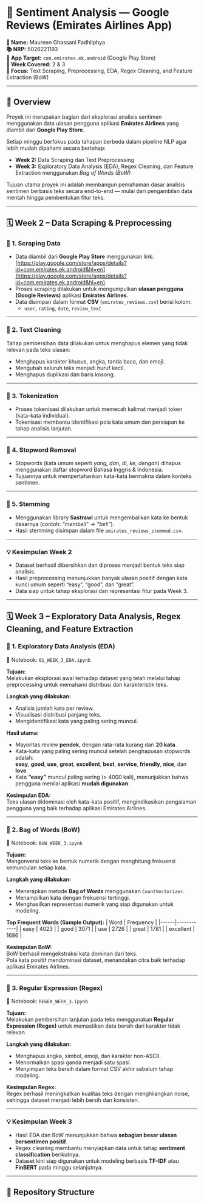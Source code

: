 # 🧠 Sentiment Analysis — Google Reviews (Emirates Airlines App)

**👤 Name:** Maureen Ghassani Fadhliphya  
**📚 NRP:** 5026221193  
**📱 App Target:** `com.emirates.ek.android` (Google Play Store)  
**📆 Week Covered:** 2 & 3  
**🎯 Focus:** Text Scraping, Preprocessing, EDA, Regex Cleaning, and Feature Extraction (BoW)

---

## 📘 Overview
Proyek ini merupakan bagian dari eksplorasi analisis sentimen menggunakan data ulasan pengguna aplikasi **Emirates Airlines** yang diambil dari **Google Play Store**.

Setiap minggu berfokus pada tahapan berbeda dalam pipeline NLP agar lebih mudah dipahami secara bertahap:

- **Week 2:** Data Scraping dan Text Preprocessing  
- **Week 3:** Exploratory Data Analysis (EDA), Regex Cleaning, dan Feature Extraction menggunakan *Bag of Words (BoW)*  

Tujuan utama proyek ini adalah membangun pemahaman dasar analisis sentimen berbasis teks secara end-to-end — mulai dari pengambilan data mentah hingga pembentukan fitur teks.

---

## 🗓️ Week 2 – Data Scraping & Preprocessing

### 🔹 1. Scraping Data
- Data diambil dari **Google Play Store** menggunakan link:  
  [https://play.google.com/store/apps/details?id=com.emirates.ek.android&hl=en](https://play.google.com/store/apps/details?id=com.emirates.ek.android&hl=en)
- Proses scraping dilakukan untuk mengumpulkan **ulasan pengguna (Google Reviews)** aplikasi **Emirates Airlines**.  
- Data disimpan dalam format **CSV** (`emirates_reviews.csv`) berisi kolom:
  - `user`, `rating`, `date`, `review_text`

---

### 🔹 2. Text Cleaning
Tahap pembersihan data dilakukan untuk menghapus elemen yang tidak relevan pada teks ulasan:
- Menghapus karakter khusus, angka, tanda baca, dan emoji.
- Mengubah seluruh teks menjadi huruf kecil.
- Menghapus duplikasi dan baris kosong.

---

### 🔹 3. Tokenization
- Proses tokenisasi dilakukan untuk memecah kalimat menjadi token (kata-kata individual).  
- Tokenisasi membantu identifikasi pola kata umum dan persiapan ke tahap analisis lanjutan.

---

### 🔹 4. Stopword Removal
- Stopwords (kata umum seperti *yang, dan, di, ke, dengan*) dihapus menggunakan daftar stopword Bahasa Inggris & Indonesia.
- Tujuannya untuk mempertahankan kata-kata bermakna dalam konteks sentimen.

---

### 🔹 5. Stemming
- Menggunakan library **Sastrawi** untuk mengembalikan kata ke bentuk dasarnya (contoh: *“membeli” → “beli”*).
- Hasil stemming disimpan dalam file `emirates_reviews_stemmed.csv`.

---

### 💡 Kesimpulan Week 2
- Dataset berhasil dibersihkan dan diproses menjadi bentuk teks siap analisis.  
- Hasil preprocessing menunjukkan banyak ulasan positif dengan kata kunci umum seperti “easy”, “good”, dan “great”.  
- Data siap untuk tahap eksplorasi dan representasi fitur pada Week 3.

---

## 🗓️ Week 3 – Exploratory Data Analysis, Regex Cleaning, and Feature Extraction

### 🔹 1. Exploratory Data Analysis (EDA)
📓 Notebook: `01_WEEK_3_EDA.ipynb`  

**Tujuan:**  
Melakukan eksplorasi awal terhadap dataset yang telah melalui tahap preprocessing untuk memahami distribusi dan karakteristik teks.

**Langkah yang dilakukan:**
- Analisis jumlah kata per review.  
- Visualisasi distribusi panjang teks.  
- Mengidentifikasi kata yang paling sering muncul.  

**Hasil utama:**
- Mayoritas review **pendek**, dengan rata-rata kurang dari **20 kata**.  
- Kata-kata yang paling sering muncul setelah penghapusan stopwords adalah:  
  **easy**, **good**, **use**, **great**, **excellent**, **best**, **service**, **friendly**, **nice**, dan **love**.  
- Kata **“easy”** muncul paling sering (> 4000 kali), menunjukkan bahwa pengguna menilai aplikasi **mudah digunakan**.  

**Kesimpulan EDA:**  
Teks ulasan didominasi oleh kata-kata positif, mengindikasikan pengalaman pengguna yang baik terhadap aplikasi Emirates Airlines.

---

### 🔹 2. Bag of Words (BoW)
📓 Notebook: `BoW_WEEK_3.ipynb`  

**Tujuan:**  
Mengonversi teks ke bentuk numerik dengan menghitung frekuensi kemunculan setiap kata.

**Langkah yang dilakukan:**
- Menerapkan metode **Bag of Words** menggunakan `CountVectorizer`.  
- Menampilkan kata dengan frekuensi tertinggi.  
- Menghasilkan representasi numerik yang siap digunakan untuk modeling.  

**Top Frequent Words (Sample Output):**
| Word | Frequency |
|------|------------|
| easy | 4023 |
| good | 3071 |
| use | 2726 |
| great | 1781 |
| excellent | 1686 |

**Kesimpulan BoW:**  
BoW berhasil mengekstraksi kata dominan dari teks.  
Pola kata positif mendominasi dataset, menandakan citra baik terhadap aplikasi Emirates Airlines.

---

### 🔹 3. Regular Expression (Regex)
📓 Notebook: `REGEX_WEEK_3.ipynb`  

**Tujuan:**  
Melakukan pembersihan lanjutan pada teks menggunakan **Regular Expression (Regex)** untuk memastikan data bersih dari karakter tidak relevan.

**Langkah yang dilakukan:**
- Menghapus angka, simbol, emoji, dan karakter non-ASCII.  
- Menormalkan spasi ganda menjadi satu spasi.  
- Menyimpan teks bersih dalam format CSV akhir sebelum tahap modeling.  

**Kesimpulan Regex:**  
Regex berhasil meningkatkan kualitas teks dengan menghilangkan noise, sehingga dataset menjadi lebih bersih dan konsisten.

---

### 💡 Kesimpulan Week 3
- Hasil EDA dan BoW menunjukkan bahwa **sebagian besar ulasan bersentimen positif**.  
- Regex cleaning membantu menyiapkan data untuk tahap **sentiment classification** berikutnya.  
- Dataset kini siap digunakan untuk modeling berbasis **TF-IDF** atau **FinBERT** pada minggu selanjutnya.

---

## 📁 Repository Structure
